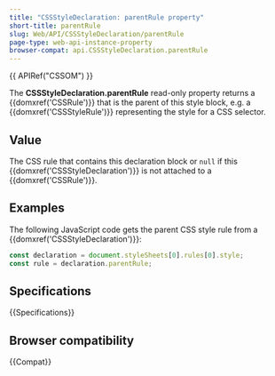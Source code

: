 ```yaml
---
title: "CSSStyleDeclaration: parentRule property"
short-title: parentRule
slug: Web/API/CSSStyleDeclaration/parentRule
page-type: web-api-instance-property
browser-compat: api.CSSStyleDeclaration.parentRule
---
```


{{ APIRef("CSSOM") }}

The **CSSStyleDeclaration.parentRule** read-only
property returns a {{domxref('CSSRule')}} that is the parent of this style
block, e.g. a {{domxref('CSSStyleRule')}} representing the style for a CSS
selector.

## Value

The CSS rule that contains this declaration block or `null` if this
{{domxref('CSSStyleDeclaration')}} is not attached to a {{domxref('CSSRule')}}.

## Examples

The following JavaScript code gets the parent CSS style rule from a
{{domxref('CSSStyleDeclaration')}}:

```js
const declaration = document.styleSheets[0].rules[0].style;
const rule = declaration.parentRule;
```

## Specifications

{{Specifications}}

## Browser compatibility

{{Compat}}
